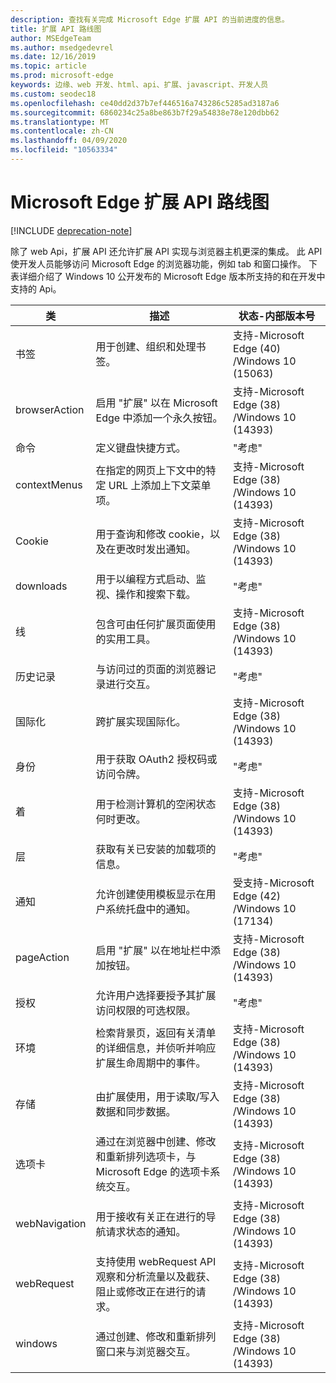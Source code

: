 ```yaml
---
description: 查找有关完成 Microsoft Edge 扩展 API 的当前进度的信息。
title: 扩展 API 路线图
author: MSEdgeTeam
ms.author: msedgedevrel
ms.date: 12/16/2019
ms.topic: article
ms.prod: microsoft-edge
keywords: 边缘、web 开发、html、api、扩展、javascript、开发人员
ms.custom: seodec18
ms.openlocfilehash: ce40dd2d37b7ef446516a743286c5285ad3187a6
ms.sourcegitcommit: 6860234c25a8be863b7f29a54838e78e120dbb62
ms.translationtype: MT
ms.contentlocale: zh-CN
ms.lasthandoff: 04/09/2020
ms.locfileid: "10563334"
---
```

# Microsoft Edge 扩展 API 路线图  

[!INCLUDE [deprecation-note](../includes/deprecation-note.md)]  

除了 web Api，扩展 API 还允许扩展 API 实现与浏览器主机更深的集成。 此 API 使开发人员能够访问 Microsoft Edge 的浏览器功能，例如 tab 和窗口操作。 下表详细介绍了 Windows 10 公开发布的 Microsoft Edge 版本所支持的和在开发中支持的 Api。


|     类     |                                                              描述                                                              |                状态-内部版本号                 |
|---------------|---------------------------------------------------------------------------------------------------------------------------------------|------------------------------------------------------|
|   书签   |                                          用于创建、组织和处理书签。                                          | 支持-Microsoft Edge (40) /Windows 10 (15063)  |
| browserAction |                                 启用 "扩展" 以在 Microsoft Edge 中添加一个永久按钮。                                  | 支持-Microsoft Edge (38) /Windows 10 (14393)  |
| 命令      |                                                      定义键盘快捷方式。                                                      | "考虑"
| contextMenus  |                           在指定的网页上下文中的特定 URL 上添加上下文菜单项。                            | 支持-Microsoft Edge (38) /Windows 10 (14393)  |
|    Cookie    |                                 用于查询和修改 cookie，以及在更改时发出通知。                                 | 支持-Microsoft Edge (38) /Windows 10 (14393)  |
|   downloads   |                           用于以编程方式启动、监视、操作和搜索下载。                           |                 "考虑"                  |
|   线   |                                      包含可由任何扩展页面使用的实用工具。                                       | 支持-Microsoft Edge (38) /Windows 10 (14393)  |
|    历史记录    |                                         与访问过的页面的浏览器记录进行交互。                                         |                 "考虑"                  |
|     国际化      |                                         跨扩展实现国际化。                                          | 支持-Microsoft Edge (38) /Windows 10 (14393)  |
|   身份    |                                       用于获取 OAuth2 授权码或访问令牌。                                       |                 "考虑"                  |
|     着      |                                       用于检测计算机的空闲状态何时更改。                                        | 支持-Microsoft Edge (38) /Windows 10 (14393)  |
|  层   |                                              获取有关已安装的加载项的信息。                                                |                 "考虑"                  |
| 通知 |                      允许创建使用模板显示在用户系统托盘中的通知。                      | 受支持-Microsoft Edge (42) /Windows 10 (17134)  |
|  pageAction   |                                      启用 "扩展" 以在地址栏中添加按钮。                                       | 支持-Microsoft Edge (38) /Windows 10 (14393)  |
|  授权  |                   允许用户选择要授予其扩展访问权限的可选权限。                   |                 "考虑"                  |
|    环境    | 检索背景页，返回有关清单的详细信息，并侦听并响应扩展生命周期中的事件。 | 支持-Microsoft Edge (38) /Windows 10 (14393)  |
|    存储    |                                      由扩展使用，用于读取/写入数据和同步数据。                                       | 支持-Microsoft Edge (38) /Windows 10 (14393)  |
|     选项卡      |                通过在浏览器中创建、修改和重新排列选项卡，与 Microsoft Edge 的选项卡系统交互。                | 支持-Microsoft Edge (38) /Windows 10 (14393)  |
| webNavigation |                           用于接收有关正在进行的导航请求状态的通知。                            | 支持-Microsoft Edge (38) /Windows 10 (14393)  |
|  webRequest   |        支持使用 webRequest API 观察和分析流量以及截获、阻止或修改正在进行的请求。        | 支持-Microsoft Edge (38) /Windows 10 (14393)  |
|    windows    |                              通过创建、修改和重新排列窗口来与浏览器交互。                              | 支持-Microsoft Edge (38) /Windows 10 (14393)  |

